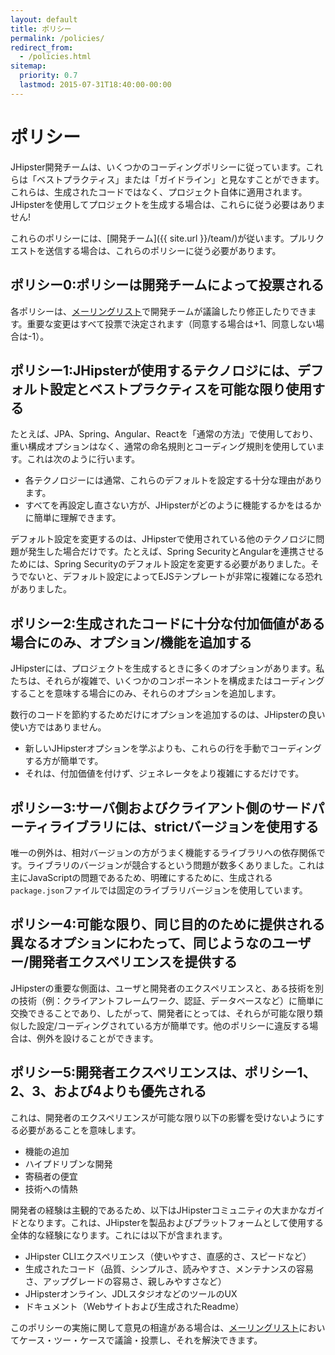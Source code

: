 ```yaml
---
layout: default
title: ポリシー
permalink: /policies/
redirect_from:
  - /policies.html
sitemap:
  priority: 0.7
  lastmod: 2015-07-31T18:40:00-00:00
---
```


# <i class="fa fa-gavel"></i> ポリシー

JHipster開発チームは、いくつかのコーディングポリシーに従っています。これらは「ベストプラクティス」または「ガイドライン」と見なすことができます。これらは、生成されたコードではなく、プロジェクト自体に適用されます。JHipsterを使用してプロジェクトを生成する場合は、これらに従う必要はありません!

これらのポリシーには、[開発チーム]({{ site.url }}/team/)が従います。プルリクエストを送信する場合は、これらのポリシーに従う必要があります。

## ポリシー0:ポリシーは開発チームによって投票される

各ポリシーは、[メーリングリスト](https://groups.google.com/forum/?hl=en#!forum/jhipster-dev)で開発チームが議論したり修正したりできます。重要な変更はすべて投票で決定されます（同意する場合は+1、同意しない場合は-1）。

## ポリシー1:JHipsterが使用するテクノロジには、デフォルト設定とベストプラクティスを可能な限り使用する

たとえば、JPA、Spring、Angular、Reactを「通常の方法」で使用しており、重い構成オプションはなく、通常の命名規則とコーディング規則を使用しています。これは次のように行います。

- 各テクノロジーには通常、これらのデフォルトを設定する十分な理由があります。
- すべてを再設定し直さない方が、JHipsterがどのように機能するかをはるかに簡単に理解できます。

デフォルト設定を変更するのは、JHipsterで使用されている他のテクノロジに問題が発生した場合だけです。たとえば、Spring SecurityとAngularを連携させるためには、Spring Securityのデフォルト設定を変更する必要がありました。そうでないと、デフォルト設定によってEJSテンプレートが非常に複雑になる恐れがありました。

## ポリシー2:生成されたコードに十分な付加価値がある場合にのみ、オプション/機能を追加する

JHipsterには、プロジェクトを生成するときに多くのオプションがあります。私たちは、それらが複雑で、いくつかのコンポーネントを構成またはコーディングすることを意味する場合にのみ、それらのオプションを追加します。

数行のコードを節約するためだけにオプションを追加するのは、JHipsterの良い使い方ではありません。

- 新しいJHipsterオプションを学ぶよりも、これらの行を手動でコーディングする方が簡単です。
- それは、付加価値を付けず、ジェネレータをより複雑にするだけです。

## ポリシー3:サーバ側およびクライアント側のサードパーティライブラリには、strictバージョンを使用する

唯一の例外は、相対バージョンの方がうまく機能するライブラリへの依存関係です。ライブラリのバージョンが競合するという問題が数多くありました。これは主にJavaScriptの問題であるため、明確にするために、生成される`package.json`ファイルでは固定のライブラリバージョンを使用しています。

## ポリシー4:可能な限り、同じ目的のために提供される異なるオプションにわたって、同じようなのユーザー/開発者エクスペリエンスを提供する

JHipsterの重要な側面は、ユーザと開発者のエクスペリエンスと、ある技術を別の技術（例：クライアントフレームワーク、認証、データベースなど）に簡単に交換できることであり、したがって、開発者にとっては、それらが可能な限り類似した設定/コーディングされている方が簡単です。他のポリシーに違反する場合は、例外を設けることができます。

## ポリシー5:開発者エクスペリエンスは、ポリシー1、2、3、および4よりも優先される

これは、開発者のエクスペリエンスが可能な限り以下の影響を受けないようにする必要があることを意味します。

- 機能の追加
- ハイプドリブンな開発
- 寄稿者の便宜
- 技術への情熱

開発者の経験は主観的であるため、以下はJHipsterコミュニティの大まかなガイドとなります。これは、JHipsterを製品およびプラットフォームとして使用する全体的な経験になります。これには以下が含まれます。

- JHipster CLIエクスペリエンス（使いやすさ、直感的さ、スピードなど）
- 生成されたコード（品質、シンプルさ、読みやすさ、メンテナンスの容易さ、アップグレードの容易さ、親しみやすさなど）
- JHipsterオンライン、JDLスタジオなどのツールのUX
- ドキュメント（Webサイトおよび生成されたReadme）

このポリシーの実施に関して意見の相違がある場合は、[メーリングリスト](https://groups.google.com/forum/?hl=en#!forum/jhipster-dev)においてケース・ツー・ケースで議論・投票し、それを解決できます。
